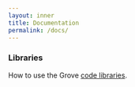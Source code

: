 ```yaml
---
layout: inner
title: Documentation
permalink: /docs/
---
```


### Libraries
How to use the Grove [code libraries](./libraries.md).
